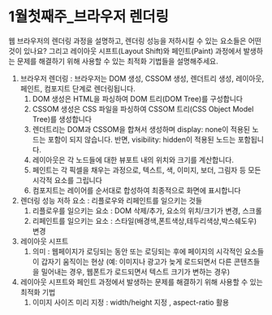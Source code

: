 # 1월첫째주_브라우저 렌더링

웹 브라우저의 렌더링 과정을 설명하고, 렌더링 성능을 저하시킬 수 있는 요소들은 어떤 것이 있나요? 그리고 레이아웃 시프트(Layout Shift)와 페인트(Paint) 과정에서 발생하는 문제를 해결하기 위해 사용할 수 있는 최적화 기법들을 설명해주세요.

1. 브라우저 렌더링 : 브라우저는 DOM 생성, CSSOM 생성, 렌더트리 생성, 레이아웃, 페인트, 컴포지트 단계로 렌더링됩니다.
    1. DOM 생성은 HTML을 파싱하여 DOM 트리(DOM Tree)를 구성합니다
    2. CSSOM 생성은 CSS 파일을 파싱하여 CSSOM 트리(CSS Object Model Tree)를 생성합니다
    3. 렌더트리는 DOM과 CSSOM을 합쳐서 생성하며 display: none이 적용된 노드는 포함이 되지 않습니다. 반면, visibility: hidden이 적용된 노드는 포함됩니다.
    4. 레이아웃은 각 노드들에 대한 뷰포트 내의 위치와 크기를 계산합니다.
    5. 페인트는 각 픽셀을 채우는 과정으로, 텍스트, 색, 이미지, 보더, 그림자 등 모든 시각적 요소를 그립니다
    6. 컴포지트는 레이어를 순서대로 합성하여 최종적으로 화면에 표시합니다
2. 렌더링 성능 저하 요소 : 리플로우와 리페인트를 일으키는 것들
    1. 리플로우를 일으키는 요소 : DOM 삭제/추가, 요소의 위치/크기가 변경, 스크롤
    2. 리페인트를 일으키는 요소 : 스타일(배경색,폰트색상,테두리색상,박스쉐도우) 변경
3. 레이아웃 시프트 
    1. 의미 : 웹페이지가 로딩되는 동안 또는 로딩되는 후에 페이지의 시각적인 요소들이 갑자기 움직이는 현상 (예: 이미지나 광고가 늦게 로드되면서 다른 콘텐츠들을 밀어내는 경우, 웹폰트가 로드되면서 텍스트 크기가 변하는 경우)
4. 레이아웃 시프트와 페인트 과정에서 발생하는 문제를 해결하기 위해 사용할 수 있는 최적화 기법
    1. 이미지 사이즈 미리 지정 : width/height 지정 , aspect-ratio 활용